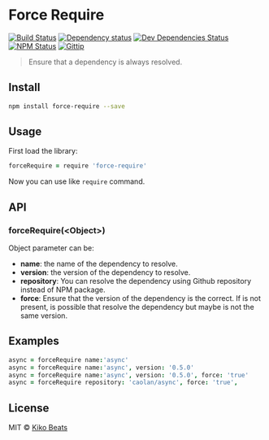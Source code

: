 # Force Require

[![Build Status](http://img.shields.io/travis/Kikobeats/forcerequire/master.svg?style=flat)](https://travis-ci.org/Kikobeats/forcerequire)
[![Dependency status](http://img.shields.io/david/Kikobeats/forcerequire.svg?style=flat)](https://david-dm.org/Kikobeats/forcerequire)
[![Dev Dependencies Status](http://img.shields.io/david/dev/Kikobeats/forcerequire.svg?style=flat)](https://david-dm.org/Kikobeats/forcerequire#info=devDependencies)
[![NPM Status](http://img.shields.io/npm/dm/forcerequire.svg?style=flat)](https://www.npmjs.org/package/forcerequire)
[![Gittip](http://img.shields.io/gittip/Kikobeats.svg?style=flat)](https://www.gittip.com/Kikobeats/)

> Ensure that a dependency is always resolved.

## Install

```bash
npm install force-require --save
```

## Usage

First load the library:

```coffee
forceRequire = require 'force-require'
```
Now you can use like `require` command.

## API

### forceRequire(\<Object>)

Object parameter can be:

* **name**: the name of the dependency to resolve.
* **version**: the version of the dependency to resolve.
* **repository**: You can resolve the dependency using Github repository instead of NPM package.
* **force**: Ensure that the version of the dependency is the correct. If is not present, is possible that resolve the dependency but maybe is not the same version.

## Examples

```coffee
async = forceRequire name:'async'
async = forceRequire name:'async', version: '0.5.0'
async = forceRequire name:'async', version: '0.5.0', force: 'true'
async = forceRequire repository: 'caolan/async', force: 'true',
```

## License

MIT © [Kiko Beats](http://www.kikobeats.com)


